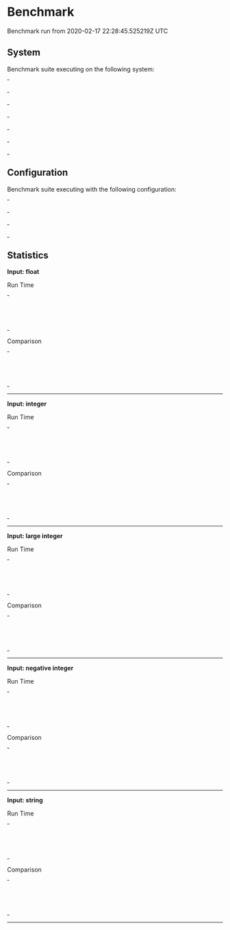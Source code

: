 # Benchmark

Benchmark run from 2020-02-17 22:28:45.525219Z UTC

## System

Benchmark suite executing on the following system:

<table style="width: 1%">
  <tr>
    <th style="width: 1%; white-space: nowrap">Operating System</th>
    <td>macOS</td>
  </tr><tr>
    <th style="white-space: nowrap">CPU Information</th>
    <td style="white-space: nowrap">Intel(R) Core(TM) i9-9880H CPU @ 2.30GHz</td>
  </tr><tr>
    <th style="white-space: nowrap">Number of Available Cores</th>
    <td style="white-space: nowrap">16</td>
  </tr><tr>
    <th style="white-space: nowrap">Available Memory</th>
    <td style="white-space: nowrap">32 GB</td>
  </tr><tr>
    <th style="white-space: nowrap">Elixir Version</th>
    <td style="white-space: nowrap">1.7.4</td>
  </tr><tr>
    <th style="white-space: nowrap">Erlang Version</th>
    <td style="white-space: nowrap">22.0</td>
  </tr>
</table>

## Configuration

Benchmark suite executing with the following configuration:

<table style="width: 1%">
  <tr>
    <th style="width: 1%">:time</th>
    <td style="white-space: nowrap">3 s</td>
  </tr><tr>
    <th>:parallel</th>
    <td style="white-space: nowrap">1</td>
  </tr><tr>
    <th>:warmup</th>
    <td style="white-space: nowrap">2 s</td>
  </tr>
</table>

## Statistics




__Input: float__

Run Time
<table style="width: 1%">
  <tr>
    <th>Name</th>
    <th style="text-align: right">IPS</th>
    <th style="text-align: right">Average</th>
    <th style="text-align: right">Devitation</th>
    <th style="text-align: right">Median</th>
    <th style="text-align: right">99th&nbsp;%</th>
  </tr>
  <tr>
    <td style="white-space: nowrap">Hound</td>
    <td style="white-space: nowrap; text-align: right">0.42</td>
    <td style="white-space: nowrap; text-align: right">2.37 s</td>
    <td style="white-space: nowrap; text-align: right">±0.24%</td>
    <td style="white-space: nowrap; text-align: right">2.37 s</td>
    <td style="white-space: nowrap; text-align: right">2.37 s</td>
  </tr>
  <tr>
    <td style="white-space: nowrap">Wallaby</td>
    <td style="white-space: nowrap; text-align: right">0.36</td>
    <td style="white-space: nowrap; text-align: right">2.79 s</td>
    <td style="white-space: nowrap; text-align: right">±4.08%</td>
    <td style="white-space: nowrap; text-align: right">2.79 s</td>
    <td style="white-space: nowrap; text-align: right">2.87 s</td>
  </tr>
</table>

Comparison
<table style="width: 1%">
  <tr>
    <th>Name</th>
    <th style="text-align: right">IPS</th>
    <th style="text-align: right">Slower</th>
  <tr>
    <td style="white-space: nowrap">Hound</td>
    <td style="white-space: nowrap;text-align: right">0.42</td>
    <td>&nbsp;</td>
  </tr>
  <tr>
    <td style="white-space: nowrap">Wallaby</td>
    <td style="white-space: nowrap; text-align: right">0.36</td>
    <td style="white-space: nowrap; text-align: right">1.18x</td>
  </tr>
</table>


<hr/>


__Input: integer__

Run Time
<table style="width: 1%">
  <tr>
    <th>Name</th>
    <th style="text-align: right">IPS</th>
    <th style="text-align: right">Average</th>
    <th style="text-align: right">Devitation</th>
    <th style="text-align: right">Median</th>
    <th style="text-align: right">99th&nbsp;%</th>
  </tr>
  <tr>
    <td style="white-space: nowrap">Hound</td>
    <td style="white-space: nowrap; text-align: right">0.47</td>
    <td style="white-space: nowrap; text-align: right">2.14 s</td>
    <td style="white-space: nowrap; text-align: right">±0.27%</td>
    <td style="white-space: nowrap; text-align: right">2.14 s</td>
    <td style="white-space: nowrap; text-align: right">2.14 s</td>
  </tr>
  <tr>
    <td style="white-space: nowrap">Wallaby</td>
    <td style="white-space: nowrap; text-align: right">0.37</td>
    <td style="white-space: nowrap; text-align: right">2.71 s</td>
    <td style="white-space: nowrap; text-align: right">±2.65%</td>
    <td style="white-space: nowrap; text-align: right">2.71 s</td>
    <td style="white-space: nowrap; text-align: right">2.76 s</td>
  </tr>
</table>

Comparison
<table style="width: 1%">
  <tr>
    <th>Name</th>
    <th style="text-align: right">IPS</th>
    <th style="text-align: right">Slower</th>
  <tr>
    <td style="white-space: nowrap">Hound</td>
    <td style="white-space: nowrap;text-align: right">0.47</td>
    <td>&nbsp;</td>
  </tr>
  <tr>
    <td style="white-space: nowrap">Wallaby</td>
    <td style="white-space: nowrap; text-align: right">0.37</td>
    <td style="white-space: nowrap; text-align: right">1.27x</td>
  </tr>
</table>


<hr/>


__Input: large integer__

Run Time
<table style="width: 1%">
  <tr>
    <th>Name</th>
    <th style="text-align: right">IPS</th>
    <th style="text-align: right">Average</th>
    <th style="text-align: right">Devitation</th>
    <th style="text-align: right">Median</th>
    <th style="text-align: right">99th&nbsp;%</th>
  </tr>
  <tr>
    <td style="white-space: nowrap">Hound</td>
    <td style="white-space: nowrap; text-align: right">0.43</td>
    <td style="white-space: nowrap; text-align: right">2.31 s</td>
    <td style="white-space: nowrap; text-align: right">±0.56%</td>
    <td style="white-space: nowrap; text-align: right">2.31 s</td>
    <td style="white-space: nowrap; text-align: right">2.32 s</td>
  </tr>
  <tr>
    <td style="white-space: nowrap">Wallaby</td>
    <td style="white-space: nowrap; text-align: right">0.36</td>
    <td style="white-space: nowrap; text-align: right">2.80 s</td>
    <td style="white-space: nowrap; text-align: right">±0.59%</td>
    <td style="white-space: nowrap; text-align: right">2.80 s</td>
    <td style="white-space: nowrap; text-align: right">2.81 s</td>
  </tr>
</table>

Comparison
<table style="width: 1%">
  <tr>
    <th>Name</th>
    <th style="text-align: right">IPS</th>
    <th style="text-align: right">Slower</th>
  <tr>
    <td style="white-space: nowrap">Hound</td>
    <td style="white-space: nowrap;text-align: right">0.43</td>
    <td>&nbsp;</td>
  </tr>
  <tr>
    <td style="white-space: nowrap">Wallaby</td>
    <td style="white-space: nowrap; text-align: right">0.36</td>
    <td style="white-space: nowrap; text-align: right">1.21x</td>
  </tr>
</table>


<hr/>


__Input: negative integer__

Run Time
<table style="width: 1%">
  <tr>
    <th>Name</th>
    <th style="text-align: right">IPS</th>
    <th style="text-align: right">Average</th>
    <th style="text-align: right">Devitation</th>
    <th style="text-align: right">Median</th>
    <th style="text-align: right">99th&nbsp;%</th>
  </tr>
  <tr>
    <td style="white-space: nowrap">Wallaby</td>
    <td style="white-space: nowrap; text-align: right">0.45</td>
    <td style="white-space: nowrap; text-align: right">2.20 s</td>
    <td style="white-space: nowrap; text-align: right">±6.63%</td>
    <td style="white-space: nowrap; text-align: right">2.20 s</td>
    <td style="white-space: nowrap; text-align: right">2.31 s</td>
  </tr>
  <tr>
    <td style="white-space: nowrap">Hound</td>
    <td style="white-space: nowrap; text-align: right">0.42</td>
    <td style="white-space: nowrap; text-align: right">2.40 s</td>
    <td style="white-space: nowrap; text-align: right">±4.20%</td>
    <td style="white-space: nowrap; text-align: right">2.40 s</td>
    <td style="white-space: nowrap; text-align: right">2.47 s</td>
  </tr>
</table>

Comparison
<table style="width: 1%">
  <tr>
    <th>Name</th>
    <th style="text-align: right">IPS</th>
    <th style="text-align: right">Slower</th>
  <tr>
    <td style="white-space: nowrap">Wallaby</td>
    <td style="white-space: nowrap;text-align: right">0.45</td>
    <td>&nbsp;</td>
  </tr>
  <tr>
    <td style="white-space: nowrap">Hound</td>
    <td style="white-space: nowrap; text-align: right">0.42</td>
    <td style="white-space: nowrap; text-align: right">1.09x</td>
  </tr>
</table>


<hr/>


__Input: string__

Run Time
<table style="width: 1%">
  <tr>
    <th>Name</th>
    <th style="text-align: right">IPS</th>
    <th style="text-align: right">Average</th>
    <th style="text-align: right">Devitation</th>
    <th style="text-align: right">Median</th>
    <th style="text-align: right">99th&nbsp;%</th>
  </tr>
  <tr>
    <td style="white-space: nowrap">Hound</td>
    <td style="white-space: nowrap; text-align: right">0.35</td>
    <td style="white-space: nowrap; text-align: right">2.87 s</td>
    <td style="white-space: nowrap; text-align: right">±0.05%</td>
    <td style="white-space: nowrap; text-align: right">2.87 s</td>
    <td style="white-space: nowrap; text-align: right">2.87 s</td>
  </tr>
  <tr>
    <td style="white-space: nowrap">Wallaby</td>
    <td style="white-space: nowrap; text-align: right">0.33</td>
    <td style="white-space: nowrap; text-align: right">3.05 s</td>
    <td style="white-space: nowrap; text-align: right">±0.00%</td>
    <td style="white-space: nowrap; text-align: right">3.05 s</td>
    <td style="white-space: nowrap; text-align: right">3.05 s</td>
  </tr>
</table>

Comparison
<table style="width: 1%">
  <tr>
    <th>Name</th>
    <th style="text-align: right">IPS</th>
    <th style="text-align: right">Slower</th>
  <tr>
    <td style="white-space: nowrap">Hound</td>
    <td style="white-space: nowrap;text-align: right">0.35</td>
    <td>&nbsp;</td>
  </tr>
  <tr>
    <td style="white-space: nowrap">Wallaby</td>
    <td style="white-space: nowrap; text-align: right">0.33</td>
    <td style="white-space: nowrap; text-align: right">1.07x</td>
  </tr>
</table>


<hr/>

